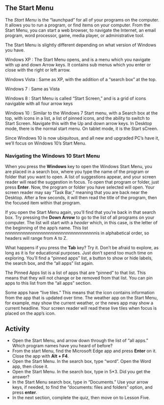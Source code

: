 The Start Menu
--------------

The *Start Menu* is the “launchpad” for all of your programs on the
computer. It allows you to run a program, or find items on your
computer. From the Start Menu, you can start a web browser, to navigate
the Internet, an email program, word processor, game, media player, or
administrative tool.

The Start Menu is slightly different depending on what version of
Windows you have.

Windows XP
:   The Start Menu opens, and is a menu which you navigate with up and
    down Arrow keys. It contains sub menus which you enter or close with
    the right or left arrow.

Windows Vista
:   Same as XP, with the addition of a “search box” at the top.

Windows 7
:   Same as Vista

Windows 8
:   Start Menu is called “Start Screen,” and is a grid of icons
    navigable with all four arrow keys

Windows 10
:   Similar to the Windows 7 Start menu, with a Search box at the top,
    with icons in a list, a list of pinned icons, and the ability to
    switch to Start Screen. Navigate this with the Up and down arrow
    keys. In Desktop mode, there is the normal start menu. On tablet
    mode, it is the Start sCreen.

Since Windows 10 is now ubiquitous, and all new and upgraded PC’s have
it, we’ll focus on Windows 10’s Start Menu.

### Navigating the Windows 10 Start Menu

When you press the **Windows** key to open the Windows Start Menu, you
are placed in a search box, where you type the name of the program or
folder that you want to open. A list of suggestions appear, and your
screen reader will read the suggestion in focus. To open that program or
folder, just press **Enter**. Now, the program or folder you have
selected will open. Your screen reader may say “Task Bar,” meaning that
you are back near the Desktop. After a few seconds, it will then read
the title of the program, then the focused item within that program.

If you open the Start Menu again, you’ll find that you’re back in that
search box. Try pressing the **Down Arrow** to go to the list of all
programs on your computer. The list will start with a *header* which, in
this case, is the letter of the beginning of the app’s name. This list
nnnnnnnnnnnnnnnnnnnnnnnnnnnnnnnnnnnnis in alphabetical order, so headers will range from A to Z.

What happens if you press the **Tab** key? Try it. Don’t be afraid to
explore, as long as it is for educational purposes. Just don’t spend too
much time on exploring. You’ll find a “pinned apps” list, a button to
show or hide labels, the search box, and the “all apps” list again.

The Pinned Apps list is a list of apps that are “pinned” to that list.
This means that they will not change or be removed from that list. You
can pin apps to this list from the “all apps” section.

Some apps have “live tiles.” This means that the icon contains
information from the app that is updated over time. The weather app on
the Start Menu, for example, may show the current weather, or the news
app may show a current headline. Your screen reader will read these live
tiles when focus is placed on the app’s icon.

Activity
--------

-   Open the Start Menu, and arrow down through the list of “all apps.”
    Which program names have you heard of before?
-   From the start Menu, find the Microsoft Edge app and press **Enter**
    on it. Close the app with **Alt + F4**.
-   Open the Start Menu. In the search box, type “word”. Open the Word
    app, then close it.
-   Open the Start Menu. In the search box, type in 5\*3. Did you get
    the answer?
-   In the Start Menu search box, type in “Documents.” Use your arrow
    keys, if needed, to find the “documents: files and folders” option,
    and press **enter**.
-   In the next section, complete the quiz, then move on to Lesson Five.
